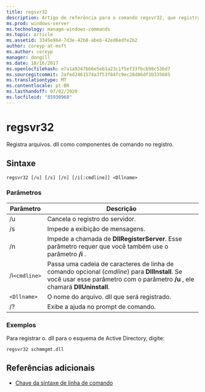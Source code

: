 ```yaml
---
title: regsvr32
description: Artigo de referência para o comando regsvr32, que registra arquivos. dll como componentes de comando no registro.
ms.prod: windows-server
ms.technology: manage-windows-commands
ms.topic: article
ms.assetid: 3345e964-7d3e-42b8-abeb-42ed6edfe2b2
author: coreyp-at-msft
ms.author: coreyp
manager: dongill
ms.date: 10/16/2017
ms.openlocfilehash: e7a1a9247b66e5eb1a23c1f5ef33fbcb98c53bd7
ms.sourcegitcommit: 2afed2461574a3f53f84fc9ec28d86df3b335685
ms.translationtype: MT
ms.contentlocale: pt-BR
ms.lasthandoff: 07/02/2020
ms.locfileid: "85930968"
---
```

# <a name="regsvr32"></a>regsvr32

Registra arquivos. dll como componentes de comando no registro.

## <a name="syntax"></a>Sintaxe

```
regsvr32 [/u] [/s] [/n] [/i[:cmdline]] <Dllname>
```

### <a name="parameters"></a>Parâmetros

| Parâmetro | Descrição |
|--|--|
| /u | Cancela o registro do servidor. |
| /s | Impede a exibição de mensagens. |
| /n | Impede a chamada de **DllRegisterServer**. Esse parâmetro requer que você também use o parâmetro **/i** . |
| /i`<cmdline>` | Passa uma cadeia de caracteres de linha de comando opcional (*cmdline*) para **DllInstall**. Se você usar esse parâmetro com o parâmetro **/u** , ele chamará **DllUninstall**. |
| `<Dllname>` | O nome do arquivo. dll que será registrado. |
| /? | Exibe a ajuda no prompt de comando. |

### <a name="examples"></a>Exemplos

Para registrar o. dll para o esquema de Active Directory, digite:

```
regsvr32 schmmgmt.dll
```

## <a name="additional-references"></a>Referências adicionais

- [Chave da sintaxe de linha de comando](command-line-syntax-key.md)
